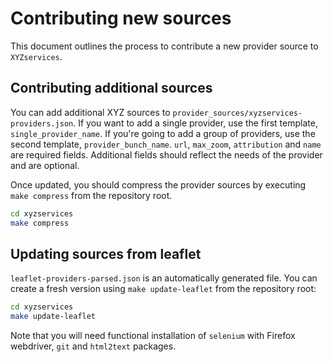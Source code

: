 # Contributing new sources

This document outlines the process to contribute a new provider source to `XYZservices`.

## Contributing additional sources

You can add additional XYZ sources to `provider_sources/xyzservices-providers.json`.
If you want to add a single provider, use the first template, `single_provider_name`.
If you're going to add a group of providers, use the second template, `provider_bunch_name`.
`url`, `max_zoom`, `attribution` and `name` are required fields. Additional fields
should reflect the needs of the provider and are optional.

Once updated, you should compress the provider sources by executing `make compress` from the
repository root.

```bash
cd xyzservices
make compress
```

## Updating sources from leaflet

`leaflet-providers-parsed.json` is an automatically generated file. You can create a fresh version
using `make update-leaflet` from the repository root:

```bash
cd xyzservices
make update-leaflet
```

Note that you will need functional installation of `selenium` with Firefox webdriver, `git` and `html2text` packages.